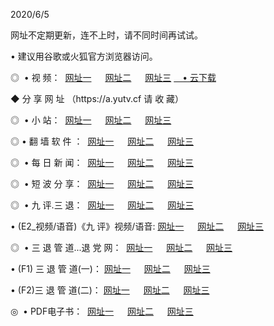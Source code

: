 <p>2020/6/5
<p>网址不定期更新，连不上时，请不同时间再试试。
<p>• 建议用谷歌或火狐官方浏览器访问。
<p>◎  • 视 频： 
<a href="http://mnz.proyectolanuevatierra.com/" target="_blank">网址一</a> 　 
<a href="http://mjc.proyectolanuevatierra.com/" target="_blank">网址二</a> 　 
<a href="http://mkr.proyectolanuevatierra.com/b.html" target="_blank">网址三</a>  
<a href="https://yadi.sk/d/d0sUeAOpal3njw" target="_blank">　• 云下载 </a></p>
<p> ◆ 分 享 网 址 （https://a.yutv.cf 请 收 藏） </p>
<p>◎ </span>  •  小 站：  
<a href="http://mnz.proyectolanuevatierra.com/f.html" target="_blank">网址一</a> 　 
<a href="http://mjc.proyectolanuevatierra.com/h.html" target="_blank">网址二</a> 　 
<a href="http://mkr.proyectolanuevatierra.com/k/" target="_blank">网址三</a></p>
<p>◎  • 翻 墙 软 件 ：  
<a href="http://mnz.proyectolanuevatierra.com/ff/" target="_blank">网址一</a> 　 
<a href="http://mjc.proyectolanuevatierra.com/s/read/a1_nd.html" target="_blank">网址二</a> 　 
<a href="http://mkr.proyectolanuevatierra.com/ff/index.html" target="_blank">网址三</a></p>
<p>◎ </span>  • 每 日 新 闻：  
<a href="http://mnz.proyectolanuevatierra.com/day/" target="_blank">网址一</a> 　 
<a href="http://mjc.proyectolanuevatierra.com/day/" target="_blank">网址二</a> 　 
<a href="http://mjc.proyectolanuevatierra.com/day/index.html" target="_blank">网址三</a></p>
<p>◎ </span>  • 短 波 分 享：  
<a href="http://mnz.proyectolanuevatierra.com/h/" target="_blank">网址一</a> 　 
<a href="http://mjc.proyectolanuevatierra.com/h/" target="_blank">网址二</a> 　 
<a href="http://mkr.proyectolanuevatierra.com/h/index.html" target="_blank">网址三</a></p>
<p>◎   • 九 评.三 退：  
<a href="http://mnz.proyectolanuevatierra.com/t/" target="_blank">网址一</a> 　 
<a href="http://mjc.proyectolanuevatierra.com/v2/index.html" target="_blank">网址二</a> 　 
<a href="http://mkr.proyectolanuevatierra.com/tt/index.html" target="_blank">网址三</a> 　</p>
<p>  • (E2_视频/语音)《九 评》视频/语音: 
<a href="http://mjc.proyectolanuevatierra.com/7738.html" target="_blank">网址一</a> 　 
<a href="http://mnz.proyectolanuevatierra.com/7614.html" target="_blank">网址二</a> 　 
<a href="http://mkr.proyectolanuevatierra.com/7633.html" target="_blank">网址三</a></p>
<p>◎   • 三 退 管 道...退 党 网：  
<a href="http://mnz.proyectolanuevatierra.com/go/td1.html" target="_blank">网址一</a> 　 
<a href="http://mjc.proyectolanuevatierra.com/go/td2.html" target="_blank">网址二</a> 　 
<a href="http://mkr.proyectolanuevatierra.com/go/td3.html" target="_blank">网址三</a></p>
<p>  • (F1) 三 退 管 道(一)： 
<a href="http://mnz.proyectolanuevatierra.com/dd/" target="_blank">网址一</a> 　 
<a href="http://mjc.proyectolanuevatierra.com/s/read/a1_tdx.html" target="_blank">网址二</a> 　 
<a href="http://mkr.proyectolanuevatierra.com/dd/" target="_blank">网址三</a></p>
<p>  • (F2)三 退 管 道(二)： 
<a href="http://mjc.proyectolanuevatierra.com/d/" target="_blank">网址一</a> 　 
<a href="http://mnz.proyectolanuevatierra.com/d/index.html" target="_blank">网址二</a> 　 
<a href="http://mkr.proyectolanuevatierra.com/d/" target="_blank">网址三</a></p>
<p>◎   • PDF电子书：  
<a href="http://mnz.proyectolanuevatierra.com/p/" target="_blank">网址一</a> 　 
<a href="http://mjc.proyectolanuevatierra.com/p/index.html" target="_blank">网址二</a> 　 
<a href="http://mkr.proyectolanuevatierra.com/p/" target="_blank">网址三</a></p>

